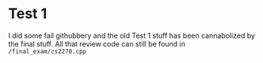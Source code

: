 Test 1
======

I did some fail githubbery and the old Test 1 stuff has been cannabolized by the final stuff.  All that review code can still be found in ```/final_exam/cs2270.cpp```